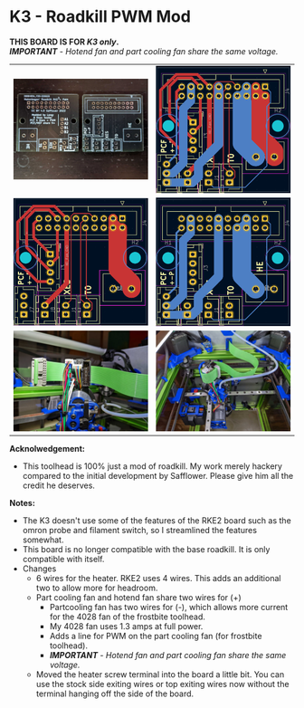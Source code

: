 K3 - Roadkill PWM Mod
============
**THIS BOARD IS FOR *K3 only*.**  
***IMPORTANT*** - *Hotend fan and part cooling fan share the same voltage.*
<table width=100%>
<TR><TD width=50%><img src="Images/rke3-pwm.jpg"></TD>
       <TD width=50%><img src="Images/combined.png"></TD></TR>
<TR><TD width=50%><img src="Images/front.png"></TD>
       <TD width=50%><img src="Images/back.png"></TD></TR>     
<TR><TD width=50%><img src="Images/board_mounted.jpg"></TD>
       <TD width=50%><img src="Images/board_with_frostbite.jpg"></TD></TR>     
</TABLE>

**Acknolwedgement:**
 - This toolhead is 100% just a mod of roadkill.  My work merely hackery compared to the initial development by Safflower.  Please give him all the credit he deserves.
 
 **Notes:**
 - The K3 doesn't use some of the features of the RKE2 board such as the omron probe and filament switch, so I streamlined the features somewhat.
 - This board is no longer compatible with the base roadkill.  It is only compatible with itself.
 - Changes
   - 6 wires for the heater.  RKE2 uses 4 wires.  This adds an additional two to allow more for headroom.  
   - Part cooling fan and hotend fan share two wires for (+)
     - Partcooling fan has two wires for (-), which allows more current for the 4028 fan of the frostbite toolhead.
     - My 4028 fan uses 1.3 amps at full power.
     - Adds a line for PWM on the part cooling fan (for frostbite toolhead).
     - ***IMPORTANT*** - *Hotend fan and part cooling fan share the same voltage.*
   - Moved the heater screw terminal into the board a little bit.  You can use the stock side exiting wires or top exiting wires now without the terminal hanging off the side of the board.  
